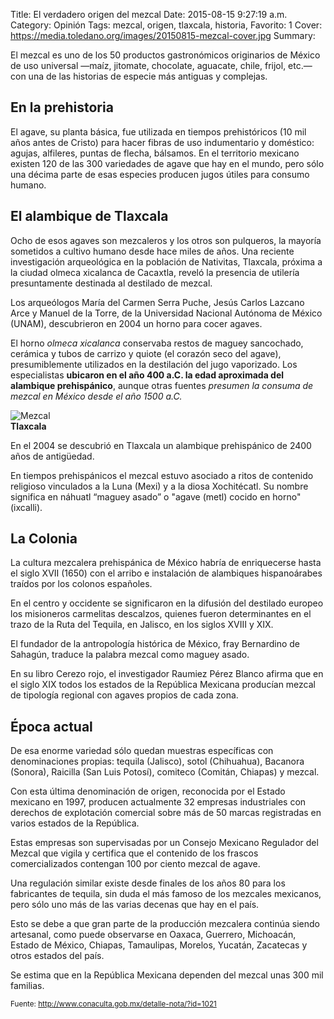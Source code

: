 Title: El verdadero origen del mezcal
Date: 2015-08-15 9:27:19 a.m.
Category: Opinión
Tags:  mezcal, origen, tlaxcala, historia,
Favorito: 1
Cover: https://media.toledano.org/images/20150815-mezcal-cover.jpg
Summary:

El mezcal es uno de los 50 productos gastronómicos originarios de México de uso universal &mdash;maíz, jitomate, chocolate, aguacate, chile, frijol, etc.&mdash; con una de las historias de especie más antiguas y complejas.

## En la prehistoria

El agave, su planta básica, fue utilizada en tiempos prehistóricos (10 mil años antes de Cristo) para hacer fibras de uso indumentario y doméstico: agujas, alfileres, puntas de flecha, bálsamos.
En el territorio mexicano existen 120 de las 300 variedades de agave que hay en el mundo, pero sólo una décima parte de esas especies producen jugos útiles para consumo humano.

## El alambique de Tlaxcala

Ocho de esos agaves son mezcaleros y los otros son pulqueros, la mayoría sometidos a cultivo humano desde hace miles de años.
Una reciente investigación arqueológica en la población de Nativitas, Tlaxcala, próxima a la ciudad olmeca xicalanca de Cacaxtla, reveló la presencia de utilería presuntamente destinada al destilado de mezcal.

Los arqueólogos María del Carmen Serra Puche, Jesús Carlos Lazcano Arce y Manuel de la Torre, de la Universidad Nacional Autónoma de México (UNAM), descubrieron en 2004 un horno para cocer agaves.

El horno _olmeca xicalanca_ conservaba restos de maguey sancochado, cerámica y tubos de carrizo y quiote (el corazón seco del agave), presumiblemente utilizados en la destilación del jugo vaporizado.
Los especialistas **ubicaron en el año 400 a.C. la edad aproximada del alambique prehispánico**, aunque otras fuentes _presumen la consuma de mezcal en México desde el año 1500 a.C._

<div class="referencia">
    <img src="https://media.toledano.org/images/20150815-mezcal-reference.jpg" alt="Mezcal" />
    <div class="reference">
        <strong>Tlaxcala</strong>
        <p>
            En el 2004 se descubrió en Tlaxcala un alambique prehispánico de 2400 años de antigüedad.
        </p>
    </div>
</div>

En tiempos prehispánicos el mezcal estuvo asociado a ritos de contenido religioso vinculados a la Luna (Mexi) y a la diosa Xochitécatl. Su nombre significa en náhuatl “maguey asado” o "agave (metl) cocido en horno" (ixcalli).

## La Colonia

La cultura mezcalera prehispánica de México habría de enriquecerse hasta el siglo XVII (1650) con el arribo e instalación de alambiques hispanoárabes traídos por los colonos españoles.

En el centro y occidente se significaron en la difusión del destilado europeo los misioneros carmelitas descalzos, quienes fueron determinantes en el trazo de la Ruta del Tequila, en Jalisco, en los siglos XVIII y XIX.

El fundador de la antropología histórica de México, fray Bernardino de Sahagún, traduce la palabra mezcal como maguey asado.

En su libro Cerezo rojo, el investigador Raumiez Pérez Blanco afirma que en el siglo XIX todos los estados de la República Mexicana producían mezcal de tipología regional con agaves propios de cada zona.

## Época actual

De esa enorme variedad sólo quedan muestras específicas con denominaciones propias: tequila (Jalisco), sotol (Chihuahua), Bacanora (Sonora), Raicilla (San Luis Potosí), comiteco (Comitán, Chiapas) y mezcal.

Con esta última denominación de origen, reconocida por el Estado mexicano en 1997, producen actualmente 32 empresas industriales con derechos de explotación comercial sobre más de 50 marcas registradas en varios estados de la República.

Estas empresas son supervisadas por un Consejo Mexicano Regulador del Mezcal que vigila y certifica que el contenido de los frascos comercializados contengan 100 por ciento mezcal de agave.

Una regulación similar existe desde finales de los años 80 para los fabricantes de tequila, sin duda el más famoso de los mezcales mexicanos, pero sólo uno más de las varias decenas que hay en el país.

Esto se debe a que gran parte de la producción mezcalera continúa siendo artesanal, como puede observarse en Oaxaca, Guerrero, Michoacán, Estado de México, Chiapas, Tamaulipas, Morelos, Yucatán, Zacatecas y otros estados del país.

Se estima que en la República Mexicana dependen del mezcal unas 300 mil familias.


<small>Fuente: http://www.conaculta.gob.mx/detalle-nota/?id=1021</small>
